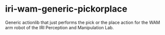 iri-wam-generic-pickorplace
===========================

Generic actionlib that just performs the pick or the place action for the WAM arm robot of the IRI Perception and Manipulation Lab.
